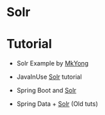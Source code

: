 # Solr 

# Tutorial
* Solr Example by [MkYong](http://www.mkyong.com/solr/apache-solr-hello-world-example/)
* JavaInUse [Solr](http://www.javainuse.com/solr) tutorial



* Spring Boot and [Solr](http://javasampleapproach.com/spring-framework/spring-data/solr-start-spring-data-solr-springboot)
* Spring Data + [Solr](https://www.javacodegeeks.com/2013/06/spring-data-solr-tutorial-adding-custom-methods-to-all-repositories.html) (Old tuts)
